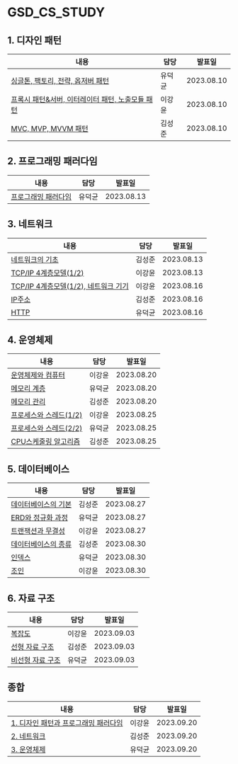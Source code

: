 # GSD_CS_STUDY

## 1. 디자인 패턴

| 내용                                                                                                                                                                                                                         | 담당   | 발표일     |
| ---------------------------------------------------------------------------------------------------------------------------------------------------------------------------------------------------------------------------- | ------ | ---------- |
| [싱글톤, 팩토리, 전략, 옵저버 패턴](https://github.com/GangSeongDokk/GSD_CS_STUDY/blob/main/1.1%20%EB%94%94%EC%9E%90%EC%9D%B8%20%ED%8C%A8%ED%84%B4/%EB%94%94%EC%9E%90%EC%9D%B8%20%ED%8C%A8%ED%84%B4%201-4.md)                | 유덕균 | 2023.08.10 |
| [프록시 패턴&서버, 이터레이터 패턴, 노출모듈 패턴](https://github.com/GangSeongDokk/GSD_CS_STUDY/blob/main/1.1%20%EB%94%94%EC%9E%90%EC%9D%B8%20%ED%8C%A8%ED%84%B4/%EB%94%94%EC%9E%90%EC%9D%B8%20%ED%8C%A8%ED%84%B4%205-7.md) | 이강윤 | 2023.08.10 |
| [MVC, MVP, MVVM 패턴](https://github.com/GangSeongDokk/GSD_CS_STUDY/blob/main/1.1%20%EB%94%94%EC%9E%90%EC%9D%B8%20%ED%8C%A8%ED%84%B4/%EB%94%94%EC%9E%90%EC%9D%B8%20%ED%8C%A8%ED%84%B4%201-4.md)                              | 김성준 | 2023.08.10 |

## 2. 프로그래밍 패러다임

| 내용                                                                                                                                                                                                                                                             | 담당   | 발표일     |
| ---------------------------------------------------------------------------------------------------------------------------------------------------------------------------------------------------------------------------------------------------------------- | ------ | ---------- |
| [프로그래밍 패러다임](https://github.com/GangSeongDokk/GSD_CS_STUDY/blob/main/2.%20%ED%94%84%EB%A1%9C%EA%B7%B8%EB%9E%98%EB%B0%8D%20%ED%8C%A8%EB%9F%AC%EB%8B%A4%EC%9E%84/%ED%94%84%EB%A1%9C%EA%B7%B8%EB%9E%98%EB%B0%8D%20%ED%8C%A8%EB%9F%AC%EB%8B%A4%EC%9E%84.md) | 유덕균 | 2023.08.13 |

## 3. 네트워크

| 내용                                                                                                                                                                                                   | 담당   | 발표일     |
| ------------------------------------------------------------------------------------------------------------------------------------------------------------------------------------------------------ | ------ | ---------- |
| [네트워크의 기초](https://github.com/GangSeongDokk/GSD_CS_STUDY/blob/main/3.%20%EB%84%A4%ED%8A%B8%EC%9B%8C%ED%81%AC/%EB%84%A4%ED%8A%B8%EC%9B%8C%ED%81%AC%EC%9D%98%20%EA%B8%B0%EC%B4%88.md)             | 김성준 | 2023.08.13 |
| [TCP/IP 4계층모델(1/2)](https://github.com/GangSeongDokk/GSD_CS_STUDY/blob/main/3.%20%EB%84%A4%ED%8A%B8%EC%9B%8C%ED%81%AC/%EA%B3%84%EC%B8%B5%EA%B5%AC%EC%A1%B0.md)                                     | 이강윤 | 2023.08.13 |
| [TCP/IP 4계층모델(1/2), 네트워크 기기](https://github.com/GangSeongDokk/GSD_CS_STUDY/blob/main/3.%20%EB%84%A4%ED%8A%B8%EC%9B%8C%ED%81%AC/%EB%84%A4%ED%8A%B8%EC%9B%8C%ED%81%AC%20%EA%B8%B0%EA%B8%B0.md) | 이강윤 | 2023.08.16 |
| [IP주소](https://github.com/GangSeongDokk/GSD_CS_STUDY/blob/main/3.%20%EB%84%A4%ED%8A%B8%EC%9B%8C%ED%81%AC/IP%EC%A3%BC%EC%86%8C.md)                                                                    | 김성준 | 2023.08.16 |
| [HTTP](https://github.com/GangSeongDokk/GSD_CS_STUDY/blob/main/3.%20%EB%84%A4%ED%8A%B8%EC%9B%8C%ED%81%AC/HTTP.md)                                                                                      | 유덕균 | 2023.08.16 |

## 4. 운영체제

| 내용                                                                                                                                                                                                  | 담당   | 발표일     |
| ----------------------------------------------------------------------------------------------------------------------------------------------------------------------------------------------------- | ------ | ---------- |
| [운영체제와 컴퓨터](https://github.com/GangSeongDokk/GSD_CS_STUDY/blob/main/4.%20%EC%9A%B4%EC%98%81%EC%B2%B4%EC%A0%9C/%EC%9A%B4%EC%98%81%EC%B2%B4%EC%A0%9C%EC%99%80%20%EC%BB%B4%ED%93%A8%ED%84%B0.md) | 이강윤 | 2023.08.20 |
| [메모리 계층](https://github.com/GangSeongDokk/GSD_CS_STUDY/blob/main/4.%20%EC%9A%B4%EC%98%81%EC%B2%B4%EC%A0%9C/%EB%A9%94%EB%AA%A8%EB%A6%AC%20%EA%B3%84%EC%B8%B5.md)                                  | 유덕균 | 2023.08.20 |
| [메모리 관리](https://github.com/GangSeongDokk/GSD_CS_STUDY/blob/main/4.%20%EC%9A%B4%EC%98%81%EC%B2%B4%EC%A0%9C/%EB%A9%94%EB%AA%A8%EB%A6%AC%20%EA%B4%80%EB%A6%AC.md)                                  | 김성준 | 2023.08.20 |
| [프로세스와 스레드(1/2)](./4.%20%EC%9A%B4%EC%98%81%EC%B2%B4%EC%A0%9C/%ED%94%84%EB%A1%9C%EC%84%B8%EC%8A%A4%EC%99%80%20%EC%8A%A4%EB%A0%88%EB%93%9C1.md)                                                 | 이강윤 | 2023.08.25 |
| [프로세스와 스레드(2/2)](./4.%20%EC%9A%B4%EC%98%81%EC%B2%B4%EC%A0%9C/%ED%94%84%EB%A1%9C%EC%84%B8%EC%8A%A4%EC%99%80%20%EC%8A%A4%EB%A0%88%EB%93%9C2.md)                                                 | 유덕균 | 2023.08.25 |
| [CPU스케줄링 알고리즘](./4.%20%EC%9A%B4%EC%98%81%EC%B2%B4%EC%A0%9C/CPU%EC%8A%A4%EC%BC%80%EC%A4%84%EB%A7%81%20%EC%95%8C%EA%B3%A0%EB%A6%AC%EC%A6%98.md)                                                 | 김성준 | 2023.08.25 |

## 5. 데이터베이스

| 내용                                                                | 담당   | 발표일     |
| ------------------------------------------------------------------- | ------ | ---------- |
| [데이터베이스의 기본](./5.%20데이터베이스/데이터베이스의%20기본.md) | 김성준 | 2023.08.27 |
| [ERD와 정규화 과정](./5.%20데이터베이스/ERD와%20정규화%20과정.md)   | 유덕균 | 2023.08.27 |
| [트랜잭션과 무결성](./5.%20데이터베이스/트랜잭션과%20무결성.md)     | 이강윤 | 2023.08.27 |
|[데이터베이스의 종류](./5.%20데이터베이스/데이터베이스의%20종류.md)|김성준|2023.08.30|
|[인덱스](./5.%20데이터베이스/인덱스.md)|유덕균|2023.08.30|
|[조인](./5.%20데이터베이스/조인.md)|이강윤|2023.08.30|

## 6. 자료 구조

|내용|담당|발표일|
|-|-|-|
|[복잡도](./6.%20자료%20구조/복잡도.md)|이강윤|2023.09.03|
|[선형 자료 구조](./6.%20자료%20구조/선형%20자료%20구조.md)|김성준|2023.09.03|
|[비선형 자료 구조](./6.%20자료%20구조/비선형%20자료%20구조.md)|유덕균|2023.09.03|

## 종합

|내용|담당|발표일|
|-|-|-|
|[1. 디자인 패턴과 프로그래밍 패러다임](./종합/1.%20디자인%20패턴과%20프로그래밍%20패러다임.md)|이강윤|2023.09.20|
|[2. 네트워크](./종합/2.%20네트워크.md)|김성준|2023.09.20|
|[3. 운영체제](./종합/3.%20운영체제.md)|유덕균|2023.09.20|
